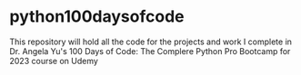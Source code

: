 # python100daysofcode
This repository will hold all the code for the projects and work I complete in Dr. Angela Yu's 100 Days of Code: The Complere Python Pro Bootcamp for 2023 course on Udemy
